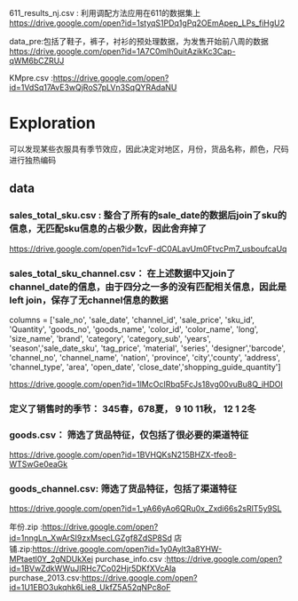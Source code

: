 611_results_nj.csv : 利用调配方法应用在611的数据集上
https://drive.google.com/open?id=1styqS1PDq1gPq2OEmApep_LPs_fiHgU2


data_pre:包括了鞋子，裤子，衬衫的预处理数据，为发售开始前八周的数据
https://drive.google.com/open?id=1A7C0mlh0uitAzikKc3Cap-qWM6bCZRUJ


KMpre.csv :https://drive.google.com/open?id=1VdSq17AvE3wQjRoS7pLVn3SqQYRAdaNU

# Exploration
可以发现某些衣服具有季节效应，因此决定对地区，月份，货品名称，颜色，尺码进行独热编码

## data

### sales_total_sku.csv  : 整合了所有的sale_date的数据后join了sku的信息，无匹配sku信息的占极少数，因此舍弃掉了

https://drive.google.com/open?id=1cvF-dC0ALavUm0FtvcPm7_usboufcaUq

### sales_total_sku_channel.csv： 在上述数据中又join了channel_date的信息，由于四分之一多的没有匹配相关信息，因此是left join，保存了无channel信息的数据
columns = ['sale_no', 'sale_date', 'channel_id', 'sale_price', 'sku_id', 'Quantity', 'goods_no', 'goods_name', 'color_id', 'color_name', 'long', 'size_name', 'brand', 'category', 'category_sub', 'years', 'season','sale_date_sku', 'tag_price', 'material', 'series', 'designer','barcode', 'channel_no', 'channel_name', 'nation', 'province', 'city','county', 'address', 'channel_type', 'area', 'open_date', 'close_date','shopping_guide_quantity']


https://drive.google.com/open?id=1lMcOcIRbq5FcJs18vg00vuBu8Q_iHDOI


### 定义了销售时的季节： 345春，678夏， 9 10 11秋， 12 1 2冬

### goods.csv： 筛选了货品特征，仅包括了很必要的渠道特征

https://drive.google.com/open?id=1BVHQKsN215BHZX-tfeo8-WTSwGe0eaGk
### goods_channel.csv: 筛选了货品特征，包括了渠道特征

https://drive.google.com/open?id=1_yA66yAo6QRu0x_Zxdi66s2sRlT5y9SL



年份.zip :https://drive.google.com/open?id=1nngLn_XwArSI9zxMsecLGZgf8ZdSP8Sd
店铺.zip:https://drive.google.com/open?id=1y0Aylt3a8YHW-MPtaetl0Y_2gNDUkXei
purchase_info.csv :https://drive.google.com/open?id=1BVwZdkWWuJIRHc7Co02Hjr5DKfXVcAIa
purchase_2013.csv:https://drive.google.com/open?id=1U1EBO3ukqhk6Lie8_UkfZ5A52qNPc8oF

